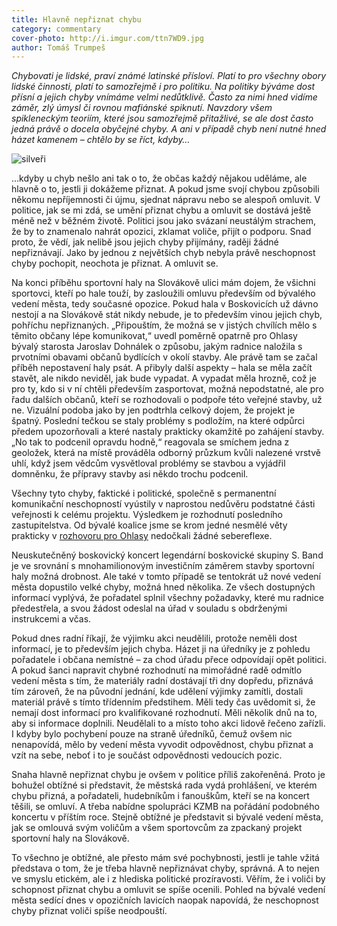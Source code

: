 ```yaml
---
title: Hlavně nepřiznat chybu
category: commentary
cover-photo: http://i.imgur.com/ttn7WD9.jpg
author: Tomáš Trumpeš
---
```


*Chybovati je lidské, praví známé latinské přísloví. Platí to pro všechny obory lidské činnosti, platí to samozřejmě i pro politiku. Na politiky býváme dost přísní a jejich chyby vnímáme velmi nedůtklivě. Často za nimi hned vidíme záměr, zlý úmysl či rovnou mafiánské spiknutí. Navzdory všem spikleneckým teoriím, které jsou samozřejmě přitažlivé, se ale dost často jedná právě o docela obyčejné chyby. A ani v případě chyb není nutné hned házet kamenem – chtělo by se říct, kdyby…*

<img src="http://i.imgur.com/ttn7WD9.jpg" alt="silveři" class="img-responsive">

…kdyby u chyb nešlo ani tak o to, že občas každý nějakou uděláme, ale hlavně o to, jestli ji dokážeme přiznat. A pokud jsme svojí chybou způsobili někomu nepříjemnosti či újmu, sjednat nápravu nebo se alespoň omluvit. V politice, jak se mi zdá, se umění přiznat chybu a omluvit se dostává ještě méně než v běžném životě. Politici jsou jako svázaní neustálým strachem, že by to znamenalo nahrát opozici, zklamat voliče, přijít o podporu. Snad proto, že vědí, jak nelibě jsou jejich chyby přijímány, raději žádné nepřiznávají. Jako by jednou z největších chyb nebyla právě neschopnost chyby pochopit, neochota je přiznat. A omluvit se.

Na konci příběhu sportovní haly na Slovákově ulici mám dojem, že všichni sportovci, kteří po hale touží, by zasloužili omluvu především od bývalého vedení města, tedy současné opozice. Pokud hala v Boskovicích už dávno nestojí a na Slovákově stát nikdy nebude, je to především vinou jejich chyb, pohříchu nepřiznaných. „Připouštím, že možná se v jistých chvílích mělo s těmito občany lépe komunikovat,“ uvedl poměrně opatrně pro Ohlasy bývalý starosta Jaroslav Dohnálek o způsobu, jakým radnice naložila s prvotními obavami občanů bydlících v okolí stavby. Ale právě tam se začal příběh nepostavení haly psát. A přibyly další aspekty – hala se měla začít stavět, ale nikdo neviděl, jak bude vypadat. A vypadat měla hrozně, což je pro ty, kdo si v ní chtěli především zasportovat, možná nepodstatné, ale pro řadu dalších občanů, kteří se rozhodovali o podpoře této veřejné stavby, už ne. Vizuální podoba jako by jen podtrhla celkový dojem, že projekt je špatný. Poslední tečkou se staly problémy s podložím, na které odpůrci předem upozorňovali a které nastaly prakticky okamžitě po zahájení stavby. „No tak to podcenil opravdu hodně,“ reagovala se smíchem jedna z geoložek, která na místě prováděla odborný průzkum kvůli nalezené vrstvě uhlí, když jsem vědcům vysvětloval problémy se stavbou a vyjádřil domněnku, že přípravy stavby asi někdo trochu podcenil.

Všechny tyto chyby, faktické i politické, společně s permanentní komunikační neschopností vyústily v naprostou nedůvěru podstatné části veřejnosti k celému projektu. Výsledkem je rozhodnutí posledního zastupitelstva. Od bývalé koalice jsme se krom jedné nesmělé věty prakticky v [rozhovoru pro Ohlasy](http://ohlasy.info/clanky/2015/02/rozhovor-jaroslav-dohnalek.html) nedočkali žádné sebereflexe. 

Neuskutečněný boskovický koncert legendární boskovické skupiny S. Band je ve srovnání s mnohamilionovým investičním záměrem stavby sportovní haly možná drobnost. Ale také v tomto případě se tentokrát už nové vedení města dopustilo velké chyby, možná hned několika. Ze všech dostupných informací vyplývá, že pořadatel splnil všechny požadavky, které mu radnice předestřela, a svou žádost odeslal na úřad v souladu s obdrženými instrukcemi a včas.
 
Pokud dnes radní říkají, že výjimku akci neudělili, protože neměli dost informací, je to především jejich chyba. Házet ji na úředníky je z pohledu pořadatele i občana nemístné – za chod úřadu přece odpovídají opět politici. A pokud šanci napravit chybné rozhodnutí na mimořádné radě odmítlo vedení města s tím, že materiály radní dostávají tři dny dopředu, přiznává tím zároveň, že na původní jednání, kde udělení výjimky zamítli, dostali materiál právě s tímto třídenním předstihem. Měli tedy čas uvědomit si, že nemají dost informací pro kvalifikované rozhodnutí. Měli několik dnů na to, aby si informace doplnili. Neudělali to a místo toho akci lidově řečeno zařízli. I kdyby bylo pochybení pouze na straně úředníků, čemuž ovšem nic nenapovídá, mělo by vedení města vyvodit odpovědnost, chybu přiznat a vzít na sebe, neboť i to je součást odpovědnosti vedoucích pozic.

Snaha hlavně nepřiznat chybu je ovšem v politice příliš zakořeněná. Proto je bohužel obtížné si představit, že městská rada vydá prohlášení, ve kterém chybu přizná, a pořadateli, hudebníkům i fanouškům, kteří se na koncert těšili, se omluví. A třeba nabídne spolupráci KZMB na pořádání podobného koncertu v příštím roce. Stejně obtížné je představit si bývalé vedení města, jak se omlouvá svým voličům a všem sportovcům za zpackaný projekt sportovní haly na Slovákově.

To všechno je obtížné, ale přesto mám své pochybnosti, jestli je tahle vžitá představa o tom, že je třeba hlavně nepřiznávat chyby, správná. A to nejen ve smyslu etickém, ale i z hlediska politické prozíravosti. Věřím, že i voliči by schopnost přiznat chybu a omluvit se spíše ocenili. Pohled na bývalé vedení města sedící dnes v opozičních lavicích naopak napovídá, že neschopnost chyby přiznat voliči spíše neodpouští.


